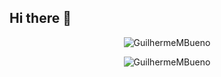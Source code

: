 ## Hi there 👋

<p align="center">
  <img src="https://github-readme-stats.vercel.app/api?username=GuilhermeMBueno&show_icons=true&theme=gruvbox" alt="GuilhermeMBueno"/>
</p>

<p align="center">
  <img src="https://github-readme-stats.vercel.app/api/top-langs/?username=GuilhermeMBueno&hide=php" alt="GuilhermeMBueno" />
</p>

